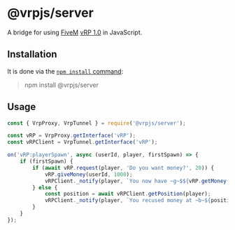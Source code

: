 # @vrpjs/server

A bridge for using [FiveM](http://fivem.net/) [vRP 1.0](https://github.com/ImagicTheCat/vRP/tree/1.0) in JavaScript.

## Installation

It is done via the [`npm install` command](https://docs.npmjs.com/downloading-and-installing-packages-locally):

> npm install @vrpjs/server

## Usage

```javascript
const { VrpProxy, VrpTunnel } = require('@vrpjs/server');

const vRP = VrpProxy.getInterface('vRP');
const vRPClient = VrpTunnel.getInterface('vRP');

on('vRP:playerSpawn', async (userId, player, firstSpawn) => {
    if (firstSpawn) {
        if (await vRP.request(player, 'Do you want money?', 20)) {
            vRP.giveMoney(userId, 1000);
            vRPClient._notify(player, `You now have ~g~$${vRP.getMoney(userId)}!`);
        } else {
            const position = await vRPClient.getPosition(player);
            vRPClient._notify(player, `You recused money at ~b~${position.join('~s~, ~b~')}~s~!`);
        }
    }
});
```